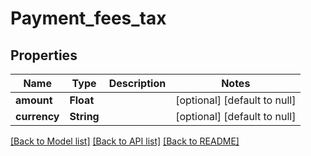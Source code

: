 # Payment_fees_tax
## Properties

| Name | Type | Description | Notes |
|------------ | ------------- | ------------- | -------------|
| **amount** | **Float** |  | [optional] [default to null] |
| **currency** | **String** |  | [optional] [default to null] |

[[Back to Model list]](../README.md#documentation-for-models) [[Back to API list]](../README.md#documentation-for-api-endpoints) [[Back to README]](../README.md)

